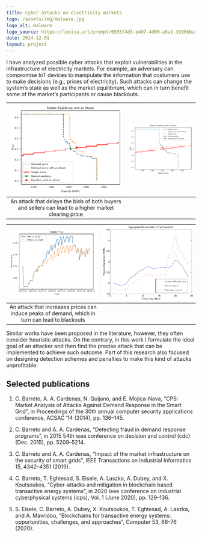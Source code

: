 ```yaml
---
title: Cyber attacks on electricity markets
logo: /assets/img/malware.jpg
logo_alt: malware
logo_source: https://lexica.art/prompt/6555f4d3-e407-4d00-a5a1-3396bba1da78
date: 2014-12-01
layout: project
---
```



I have analyzed possible cyber attacks that exploit vulnerabilities in the infrastructure of
electricity markets. For example, an adversary can compromise IoT devices to manipulate
the information that costumers use to make decisions (e.g., prices of electricity). Such attacks
can change the system’s state as well as the market equilibrium, which can in turn benefit
some of the market’s participants or cause blackouts. 


| ![example attack on bids 1](/assets/img/eq_att_bids_demand.png) | ![example attack on bids 2](/assets/img/eq_att_bids_offer.png) |
| :---: | :---: |
| An attack that delays the bids of both buyers and sellers can lead to a higher market clearing price ||

| ![example impact attacks 1](/assets/img/market_price_attack_bids.png) | ![example impact attacks 2](/assets/img/malicious_attack.png) |
| :---: | :---: |
| An attack that increases prices can induce peaks of demand, which in turn can lead to blackouts ||

Similar works have been proposed
in the literature; however, they often consider heuristic attacks. On the contrary, in this
work I formulate the ideal goal of an attacker and then find the precise attack that can
be implemented to achieve such outcome. Part of this research also focused on designing
detection schemes and penalties to make this kind of attacks unprofitable.


## Selected publications

1. C. Barreto, A. A. Cardenas, N. Quijano, and E. Mojica-Nava, “CPS: Market Analysis of
Attacks Against Demand Response in the Smart Grid”, in Proceedings of the 30th annual
computer security applications conference, ACSAC ’14 (2014), pp. 136–145.

2. C. Barreto and A. A. Cardenas, “Detecting fraud in demand response programs”, in 2015
54th ieee conference on decision and control (cdc) (Dec. 2015), pp. 5209–5214.

3. C. Barreto and A. A. Cardenas, “Impact of the market infrastructure on the security of
smart grids”, IEEE Transactions on Industrial Informatics 15, 4342–4351 (2019).

4. C. Barreto, T. Eghtesad, S. Eisele, A. Laszka, A. Dubey, and X. Koutsoukos, “Cyber-attacks
and mitigation in blockchain based transactive energy systems”, in 2020 ieee conference on
industrial cyberphysical systems (icps), Vol. 1 (June 2020), pp. 129–136.

5. S. Eisele, C. Barreto, A. Dubey, X. Koutsoukos, T. Eghtesad, A. Laszka, and A. Mavridou,
“Blockchains for transactive energy systems: opportunities, challenges, and approaches”,
Computer 53, 66–76 (2020).

